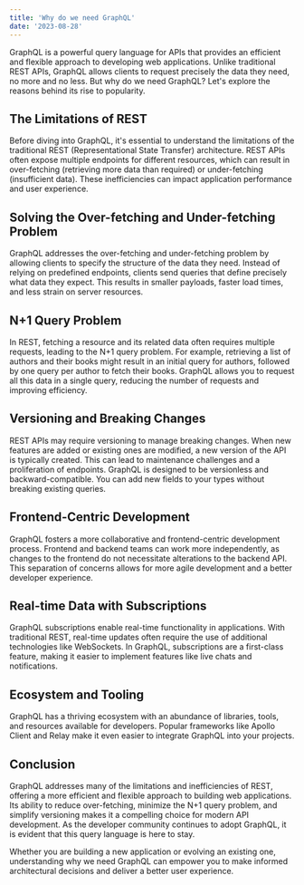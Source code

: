 ```yaml
---
title: 'Why do we need GraphQL'
date: '2023-08-28'
---
```



GraphQL is a powerful query language for APIs that provides an efficient and flexible approach to developing web applications. Unlike traditional REST APIs, GraphQL allows clients to request precisely the data they need, no more and no less. But why do we need GraphQL? Let's explore the reasons behind its rise to popularity.

## The Limitations of REST

Before diving into GraphQL, it's essential to understand the limitations of the traditional REST (Representational State Transfer) architecture. REST APIs often expose multiple endpoints for different resources, which can result in over-fetching (retrieving more data than required) or under-fetching (insufficient data). These inefficiencies can impact application performance and user experience.

## Solving the Over-fetching and Under-fetching Problem

GraphQL addresses the over-fetching and under-fetching problem by allowing clients to specify the structure of the data they need. Instead of relying on predefined endpoints, clients send queries that define precisely what data they expect. This results in smaller payloads, faster load times, and less strain on server resources.

## N+1 Query Problem

In REST, fetching a resource and its related data often requires multiple requests, leading to the N+1 query problem. For example, retrieving a list of authors and their books might result in an initial query for authors, followed by one query per author to fetch their books. GraphQL allows you to request all this data in a single query, reducing the number of requests and improving efficiency.

## Versioning and Breaking Changes

REST APIs may require versioning to manage breaking changes. When new features are added or existing ones are modified, a new version of the API is typically created. This can lead to maintenance challenges and a proliferation of endpoints. GraphQL is designed to be versionless and backward-compatible. You can add new fields to your types without breaking existing queries.

## Frontend-Centric Development

GraphQL fosters a more collaborative and frontend-centric development process. Frontend and backend teams can work more independently, as changes to the frontend do not necessitate alterations to the backend API. This separation of concerns allows for more agile development and a better developer experience.

## Real-time Data with Subscriptions

GraphQL subscriptions enable real-time functionality in applications. With traditional REST, real-time updates often require the use of additional technologies like WebSockets. In GraphQL, subscriptions are a first-class feature, making it easier to implement features like live chats and notifications.

## Ecosystem and Tooling

GraphQL has a thriving ecosystem with an abundance of libraries, tools, and resources available for developers. Popular frameworks like Apollo Client and Relay make it even easier to integrate GraphQL into your projects.

## Conclusion

GraphQL addresses many of the limitations and inefficiencies of REST, offering a more efficient and flexible approach to building web applications. Its ability to reduce over-fetching, minimize the N+1 query problem, and simplify versioning makes it a compelling choice for modern API development. As the developer community continues to adopt GraphQL, it is evident that this query language is here to stay.

Whether you are building a new application or evolving an existing one, understanding why we need GraphQL can empower you to make informed architectural decisions and deliver a better user experience.